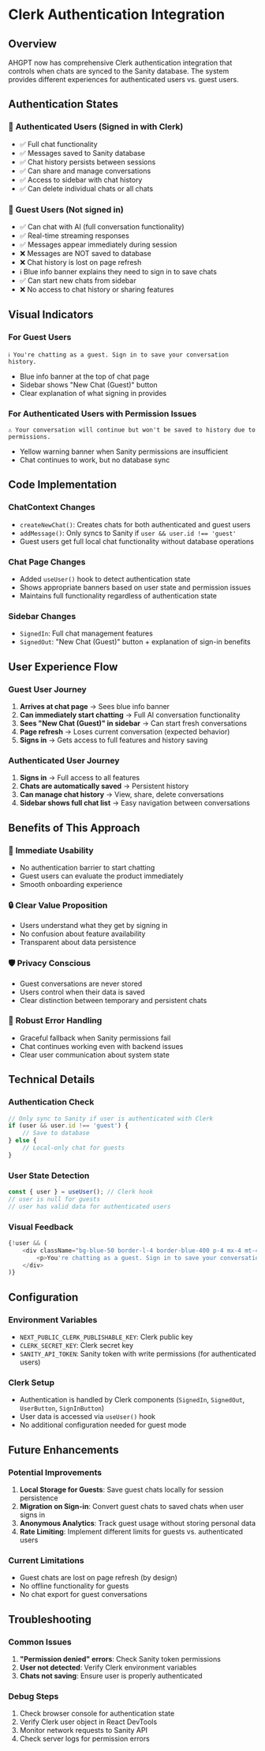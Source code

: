 # Clerk Authentication Integration

## Overview
AHGPT now has comprehensive Clerk authentication integration that controls when chats are synced to the Sanity database. The system provides different experiences for authenticated users vs. guest users.

## Authentication States

### 🔐 **Authenticated Users (Signed in with Clerk)**
- ✅ Full chat functionality
- ✅ Messages saved to Sanity database
- ✅ Chat history persists between sessions
- ✅ Can share and manage conversations
- ✅ Access to sidebar with chat history
- ✅ Can delete individual chats or all chats

### 👤 **Guest Users (Not signed in)**
- ✅ Can chat with AI (full conversation functionality)
- ✅ Real-time streaming responses
- ✅ Messages appear immediately during session
- ❌ Messages are NOT saved to database
- ❌ Chat history is lost on page refresh
- ℹ️ Blue info banner explains they need to sign in to save chats
- ✅ Can start new chats from sidebar
- ❌ No access to chat history or sharing features

## Visual Indicators

### For Guest Users
```
ℹ️ You're chatting as a guest. Sign in to save your conversation history.
```
- Blue info banner at the top of chat page
- Sidebar shows "New Chat (Guest)" button
- Clear explanation of what signing in provides

### For Authenticated Users with Permission Issues
```
⚠️ Your conversation will continue but won't be saved to history due to permissions.
```
- Yellow warning banner when Sanity permissions are insufficient
- Chat continues to work, but no database sync

## Code Implementation

### ChatContext Changes
- `createNewChat()`: Creates chats for both authenticated and guest users
- `addMessage()`: Only syncs to Sanity if `user && user.id !== 'guest'`
- Guest users get full local chat functionality without database operations

### Chat Page Changes
- Added `useUser()` hook to detect authentication state
- Shows appropriate banners based on user state and permission issues
- Maintains full functionality regardless of authentication state

### Sidebar Changes
- `SignedIn`: Full chat management features
- `SignedOut`: "New Chat (Guest)" button + explanation of sign-in benefits

## User Experience Flow

### Guest User Journey
1. **Arrives at chat page** → Sees blue info banner
2. **Can immediately start chatting** → Full AI conversation functionality
3. **Sees "New Chat (Guest)" in sidebar** → Can start fresh conversations
4. **Page refresh** → Loses current conversation (expected behavior)
5. **Signs in** → Gets access to full features and history saving

### Authenticated User Journey
1. **Signs in** → Full access to all features
2. **Chats are automatically saved** → Persistent history
3. **Can manage chat history** → View, share, delete conversations
4. **Sidebar shows full chat list** → Easy navigation between conversations

## Benefits of This Approach

### 🚀 **Immediate Usability**
- No authentication barrier to start chatting
- Guest users can evaluate the product immediately
- Smooth onboarding experience

### 🔒 **Clear Value Proposition**
- Users understand what they get by signing in
- No confusion about feature availability
- Transparent about data persistence

### 🛡️ **Privacy Conscious**
- Guest conversations are never stored
- Users control when their data is saved
- Clear distinction between temporary and persistent chats

### 🔧 **Robust Error Handling**
- Graceful fallback when Sanity permissions fail
- Chat continues working even with backend issues
- Clear user communication about system state

## Technical Details

### Authentication Check
```typescript
// Only sync to Sanity if user is authenticated with Clerk
if (user && user.id !== 'guest') {
    // Save to database
} else {
    // Local-only chat for guests
}
```

### User State Detection
```typescript
const { user } = useUser(); // Clerk hook
// user is null for guests
// user has valid data for authenticated users
```

### Visual Feedback
```typescript
{!user && (
    <div className="bg-blue-50 border-l-4 border-blue-400 p-4 mx-4 mt-4">
        <p>You're chatting as a guest. Sign in to save your conversation history.</p>
    </div>
)}
```

## Configuration

### Environment Variables
- `NEXT_PUBLIC_CLERK_PUBLISHABLE_KEY`: Clerk public key
- `CLERK_SECRET_KEY`: Clerk secret key
- `SANITY_API_TOKEN`: Sanity token with write permissions (for authenticated users)

### Clerk Setup
- Authentication is handled by Clerk components (`SignedIn`, `SignedOut`, `UserButton`, `SignInButton`)
- User data is accessed via `useUser()` hook
- No additional configuration needed for guest mode

## Future Enhancements

### Potential Improvements
1. **Local Storage for Guests**: Save guest chats locally for session persistence
2. **Migration on Sign-in**: Convert guest chats to saved chats when user signs in
3. **Anonymous Analytics**: Track guest usage without storing personal data
4. **Rate Limiting**: Implement different limits for guests vs. authenticated users

### Current Limitations
- Guest chats are lost on page refresh (by design)
- No offline functionality for guests
- No chat export for guest conversations

## Troubleshooting

### Common Issues
1. **"Permission denied" errors**: Check Sanity token permissions
2. **User not detected**: Verify Clerk environment variables
3. **Chats not saving**: Ensure user is properly authenticated

### Debug Steps
1. Check browser console for authentication state
2. Verify Clerk user object in React DevTools
3. Monitor network requests to Sanity API
4. Check server logs for permission errors 